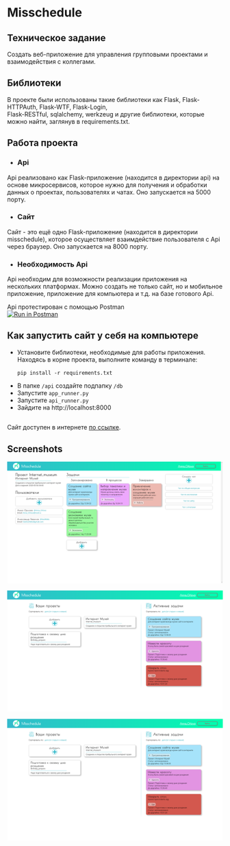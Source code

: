 # Misschedule
## Техническое задание
Создать веб-приложение для управления групповыми проектами и взаимодействия с коллегами. 

## Библиотеки
В проекте были использованы такие библиотеки как Flask, Flask-HTTPAuth, Flask-WTF, Flask-Login,  
Flask-RESTful, sqlalchemy, werkzeug и другие библиотеки, которые можно найти, заглянув в 
requirements.txt.
 
## Работа проекта
* ### Api
Api реализовано как Flask-приложение (находится в директории api) на основе микросервисов, которое 
нужно для получения и обработки данных о проектах, пользователях и чатах. Оно запускается 
на 5000 порту.
* ### Сайт
Сайт - это ещё одно Flask-приложение (находится в директории misschedule), которое осуществляет 
взаимдействие пользователя с Api через браузер. Оно запускается на 8000 порту.
* ### Необходимость Api
Api необходим для возможности реализации приложения на нескольких платформах. Можно создать не
только сайт, но и мобильное приложение, приложение для компьютера и т.д. на базе готового Api.

Api протестирован с помощью Postman  
[![Run in Postman](https://run.pstmn.io/button.svg)](https://app.getpostman.com/run-collection/864c009340669d54c1fa)

## Как запустить сайт у себя на компьютере
* Установите библиотеки, необходимые для работы приложения.  
Находясь в корне проекта, выполните команду в терминале:
    ```
    pip install -r requirements.txt
    ```
* В папке `/api` создайте подпапку `/db`
* Запустите `app_runner.py`
* Запустите `api_runner.py`
* Зайдите на http://localhost:8000
##
Сайт доступен в интернете [по ссылке](http://ec2-18-196-114-33.eu-central-1.compute.amazonaws.com/).
## Screenshots
![Скриншот один](misschedule/static/img/screenshots/project-main-page-fhd.png "Project-main-page")

![Скриншот один](misschedule/static/img/screenshots/main-page-fhd.png "main-page")

![Скриншот один](misschedule/static/img/screenshots/main-page-fhd.png "main-page")

